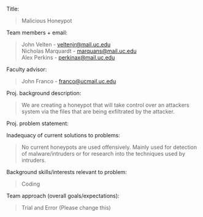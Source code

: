 Title: 
>Malicious Honeypot

Team members + email: 
>John Velten - veltenjr@mail.uc.edu  
>Nicholas Marquardt - marquans@mail.uc.edu   
>Alex Perkins - perkinax@mail.uc.edu   

Faculty advisor: 
>John Franco - franco@ucmail.uc.edu

Proj. background description:
> We are creating a honeypot that will take control over an attackers system via the files that are being exfiltrated by the attacker.

Proj. problem statement:
>

Inadequacy of current solutions to problems: 
>No current honeypots are used offensively. Mainly used for detection of malware/intruders or for research into the techniques used by intruders.

Background skills/interests relevant to problem:
>Coding  
>

Team approach (overall goals/expectations):
>Trial and Error (Please change this)
